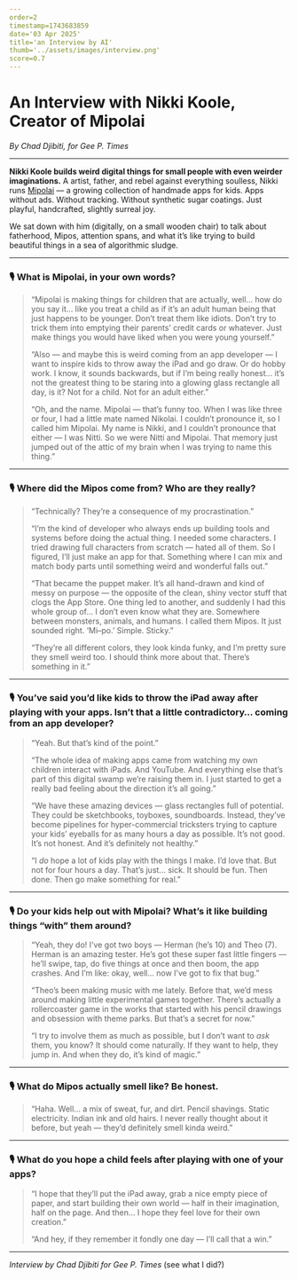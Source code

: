 ```yaml
---
order=2
timestamp=1743683859
date='03 Apr 2025'
title='an Interview by AI'
thumb='../assets/images/interview.png'
score=0.7
---
```


# An Interview with Nikki Koole, Creator of Mipolai
*By Chad Djibiti, for Gee P. Times*

---

**Nikki Koole builds weird digital things for small people with even weirder imaginations.**
A artist, father, and rebel against everything soulless, Nikki runs [Mipolai](https://mipolai.com) — a growing collection of handmade apps for kids. Apps without ads. Without tracking. Without synthetic sugar coatings. Just playful, handcrafted, slightly surreal joy.

We sat down with him (digitally, on a small wooden chair) to talk about fatherhood, Mipos, attention spans, and what it’s like trying to build beautiful things in a sea of algorithmic sludge.

---

### 🎙️ What is Mipolai, in your own words?

> “Mipolai is making things for children that are actually, well… how do you say it… like you treat a child as if it’s an adult human being that just happens to be younger. Don’t treat them like idiots. Don’t try to trick them into emptying their parents’ credit cards or whatever. Just make things you would have liked when you were young yourself.”
>
> “Also — and maybe this is weird coming from an app developer — I want to inspire kids to throw away the iPad and go draw. Or do hobby work. I know, it sounds backwards, but if I’m being really honest… it’s not the greatest thing to be staring into a glowing glass rectangle all day, is it? Not for a child. Not for an adult either.”
>
> “Oh, and the name. Mipolai — that’s funny too. When I was like three or four, I had a little mate named Nikolai. I couldn’t pronounce it, so I called him Mipolai. My name is Nikki, and I couldn’t pronounce that either — I was Nitti. So we were Nitti and Mipolai. That memory just jumped out of the attic of my brain when I was trying to name this thing.”

---

### 🎙️ Where did the Mipos come from? Who are they really?

> “Technically? They’re a consequence of my procrastination.”
>
> “I’m the kind of developer who always ends up building tools and systems before doing the actual thing. I needed some characters. I tried drawing full characters from scratch — hated all of them. So I figured, I’ll just make an app for that. Something where I can mix and match body parts until something weird and wonderful falls out.”
>
> “That became the puppet maker. It’s all hand-drawn and kind of messy on purpose — the opposite of the clean, shiny vector stuff that clogs the App Store. One thing led to another, and suddenly I had this whole group of... I don’t even know what they are. Somewhere between monsters, animals, and humans. I called them Mipos. It just sounded right. ‘Mi–po.’ Simple. Sticky.”
>
> “They’re all different colors, they look kinda funky, and I’m pretty sure they smell weird too. I should think more about that. There’s something in it.”

---

### 🎙️ You’ve said you’d like kids to throw the iPad away after playing with your apps. Isn’t that a little contradictory… coming from an app developer?

> “Yeah. But that’s kind of the point.”
>
> “The whole idea of making apps came from watching my own children interact with iPads. And YouTube. And everything else that’s part of this digital swamp we’re raising them in. I just started to get a really bad feeling about the direction it’s all going.”
>
> “We have these amazing devices — glass rectangles full of potential. They could be sketchbooks, toyboxes, soundboards. Instead, they’ve become pipelines for hyper-commercial tricksters trying to capture your kids’ eyeballs for as many hours a day as possible. It’s not good. It’s not honest. And it’s definitely not healthy.”
>
> “I *do* hope a lot of kids play with the things I make. I’d love that. But not for four hours a day. That’s just… sick. It should be fun. Then done. Then go make something for real.”

---

### 🎙️ Do your kids help out with Mipolai? What’s it like building things “with” them around?

> “Yeah, they do! I’ve got two boys — Herman (he’s 10) and Theo (7). Herman is an amazing tester. He’s got these super fast little fingers — he’ll swipe, tap, do five things at once and then boom, the app crashes. And I’m like: okay, well... now I’ve got to fix that bug.”
>
> “Theo’s been making music with me lately. Before that, we’d mess around making little experimental games together. There’s actually a rollercoaster game in the works that started with his pencil drawings and obsession with theme parks. But that’s a secret for now.”
>
> “I try to involve them as much as possible, but I don’t want to *ask* them, you know? It should come naturally. If they want to help, they jump in. And when they do, it’s kind of magic.”

---

### 🎙️ What do Mipos actually smell like? Be honest.

> “Haha. Well... a mix of sweat, fur, and dirt. Pencil shavings. Static electricity. Indian ink and old hairs. I never really thought about it before, but yeah — they’d definitely smell kinda weird.”

---

### 🎙️ What do you hope a child feels after playing with one of your apps?

> “I hope that they’ll put the iPad away, grab a nice empty piece of paper, and start building their own world — half in their imagination, half on the page. And then… I hope they feel love for their own creation.”
>
> “And hey, if they remember it fondly one day — I’ll call that a win.”

---

*Interview by Chad Djibiti for Gee P. Times* (see what I did?)
